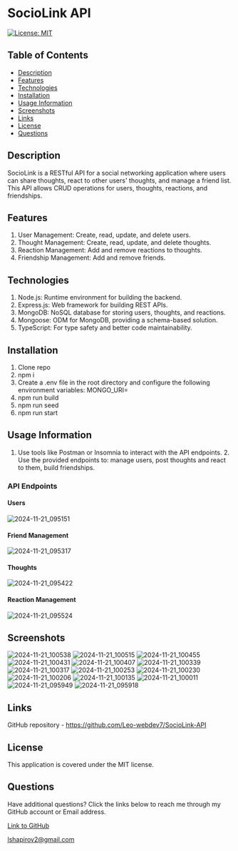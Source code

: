 # SocioLink API

[![License: MIT](https://img.shields.io/badge/License-MIT-yellow.svg)](https://opensource.org/licenses/MIT)

## Table of Contents

* [Description](#description)
* [Features](#features)
* [Technologies](#technologies)
* [Installation](#installation)
* [Usage Information](#usage-information)
* [Screenshots](#screenshots)
* [Links](#links)
* [License](#license)
* [Questions](#questions)

## Description

SocioLink is a RESTful API for a social networking application where users can share thoughts, react to other users' thoughts, and manage a friend list. This API allows CRUD operations for users, thoughts, reactions, and friendships.

## Features

1. User Management: Create, read, update, and delete users.
2. Thought Management: Create, read, update, and delete thoughts.
3. Reaction Management: Add and remove reactions to thoughts.
4. Friendship Management: Add and remove friends.

## Technologies

1. Node.js: Runtime environment for building the backend.
2. Express.js: Web framework for building REST APIs.
3. MongoDB: NoSQL database for storing users, thoughts, and reactions.
4. Mongoose: ODM for MongoDB, providing a schema-based solution.
5. TypeScript: For type safety and better code maintainability.

## Installation

1. Clone repo
2. npm i
3. Create a .env file in the root directory and configure the following environment variables: MONGO_URI=<Your MongoDB URI>
4. npm run build
5. npm run seed
6. npm run start

## Usage Information

1. Use tools like Postman or Insomnia to interact with the API endpoints. 2. Use the provided endpoints to: manage users, post thoughts and react to them, build friendships.

### API Endpoints

#### Users
![2024-11-21_095151](https://github.com/user-attachments/assets/50ca93bd-8f7a-497b-9e70-671d6c7a2b6b)
#### Friend Management
![2024-11-21_095317](https://github.com/user-attachments/assets/8e1bbd8b-8470-4505-81dc-a8f469b55890)
#### Thoughts
![2024-11-21_095422](https://github.com/user-attachments/assets/47cc12bb-6dac-4a6e-b3cb-b4bee8eeeb74)
#### Reaction Management
![2024-11-21_095524](https://github.com/user-attachments/assets/06bc8299-19d5-49ec-9f40-441926e358a0)


## Screenshots

![2024-11-21_100538](https://github.com/user-attachments/assets/9b83c6ff-dd0d-46d3-b285-54e8e4b6192e)
![2024-11-21_100515](https://github.com/user-attachments/assets/16f3e680-0cfc-4147-904e-36ae6bc78d4b)
![2024-11-21_100455](https://github.com/user-attachments/assets/b8559a60-5f8d-46f0-be35-c338a92b45ff)
![2024-11-21_100431](https://github.com/user-attachments/assets/eedc02d6-4258-4eca-b467-b06de31a4d22)
![2024-11-21_100407](https://github.com/user-attachments/assets/1226e858-4f17-45c7-8cce-ed29af40f873)
![2024-11-21_100339](https://github.com/user-attachments/assets/4c010cf4-1ce1-4661-af90-596fe640ec9c)
![2024-11-21_100317](https://github.com/user-attachments/assets/f2a13cd6-ece8-4db9-ae22-1c599a65f158)
![2024-11-21_100253](https://github.com/user-attachments/assets/e3bdf396-9ffc-4c55-b12b-e51768790cee)
![2024-11-21_100230](https://github.com/user-attachments/assets/5c272a7f-7cd5-494a-9954-89217b9938c6)
![2024-11-21_100206](https://github.com/user-attachments/assets/d79f5daf-aa80-4941-9da2-0bc29da9f64c)
![2024-11-21_100135](https://github.com/user-attachments/assets/68537ebf-20f8-4e01-81d4-48bf92d30c67)
![2024-11-21_100011](https://github.com/user-attachments/assets/4d25d700-df52-417c-8f28-b3738bad214d)
![2024-11-21_095949](https://github.com/user-attachments/assets/3dd87c9a-e08e-41a6-bab5-6407900ff387)
![2024-11-21_095918](https://github.com/user-attachments/assets/0ca1e076-5949-4342-a3c6-a2eb96b50391)

## Links

GitHub repository - https://github.com/Leo-webdev7/SocioLink-API




## License

This application is covered under the MIT license.

## Questions

Have additional questions? Click the links below to reach me through my GitHub account or Email address.

[Link to GitHub](https://github.com/Leo-webdev7)

<a href="mailto:lshapirov2@gmail.com">lshapirov2@gmail.com</a>

